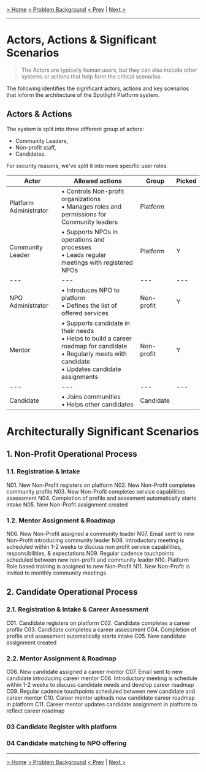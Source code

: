 [&gt; Home](../README.md)  [&gt; Problem Background](README.md)
[&lt; Prev](1.3.ArchitectureAnalysis.md)  |  [Next &gt;](1.5.Constraints.md)

---

# Actors, Actions & Significant Scenarios

> The Actors are typically human users, but they can also include other systems or actions that help form the critical scenarios.

The following identifies the significant actors, actions and key scenarios that inform the architecture of the Spotlight Platform system.

## Actors & Actions

The system is split into three different group of actors:
- Community Leaders, 
- Non-profit staff,
- Candidates. 

For security reasons, we've split it into more specific user roles.


| Actor                  | Allowed actions                                                                                                                              | Group       | Picked |
| ------------------------ | -------------------------------------------------------------------------------------------------------------------------------------- | ------------ | ------ |
| Platform Administrator | • Controls Non-profit organizations<br /> • Manages roles and permissions for Community leaders                                                                                       | Platform   |      |
| Community Leader       | • Supports NPOs in operations and processes<br /> • Leads regular meetings with registered NPOs                                                                              | Platform   | Y    |
| ---                    | ---                                                                                                                                  | ---        | ---  |
| NPO Administrator        | • Introduces NPO to platform<br />• Defines the list of offered services                                                                                | Non-profit | Y    |
| Mentor                 | • Supports candidate in their needs<br />• Helps to build a career roadmap for candidate<br />• Regularly meets with candidate<br />• Updates candidate assignments | Non-profit | Y    |
| ---                    | ---                                                                                                                                  | ---        | ---  |
| Candidate              | • Joins communities<br />• Helps other candidates                                                         | Candidate  |      |

# Architecturally Significant Scenarios

## 1. Non-Profit Operational Process

### 1.1. Registration & Intake 

N01. New Non-Profit registers on platform
N02. New Non-Profit completes community profile
N03. New Non-Profit completes service capabilities assessment
N04. Completion of profile and assesment automatically starts intake
N05. New Non-Profit assignment created

### 1.2. Mentor Assignment & Roadmap

N06. New Non-Profit assigned a community leader
N07. Email sent to new Non-Profit introducing community leader
N08. Introductory meeting is scheduled within 1-2 weeks to discuss non profit service
capabilities, responsibilities, & expectations
N09. Regular cadence touchpoints scheduled between new non-profit and community leader
N10. Platform Role based training is assigned to new Non-Profit
N11. New Non-Profit is invited to monthly community meetings

## 2. Candidate Operational Process

### 2.1. Registration & Intake & Career Assessment
C01. Candidate registers on platform
C02. Candidate completes a career profile
C03. Candidate completes a career assessment
C04. Completion of profile and assessment automatically starts intake
C05. New candidate assignment created

### 2.2. Mentor Assignment & Roadmap
C06. New candidate assigned a career mentor
C07. Email sent to new candidate introducing career mentor
C08. Introductory meeting is schedule within 1-2 weeks to discuss candidate needs and develop career roadmap
C09. Regular cadence touchpoints scheduled between new candidate and career mentor
C10. Career mentor uploads new candidate career roadmap in platform
C11. Career mentor updates candidate assignment in platform to reflect career roadmap

### 03 Candidate Register with platform

### 04 Candidate matching to NPO offering

---

[&gt; Home](../README.md)  [&gt; Problem Background](README.md)
[&lt; Prev](1.3.ArchitectureAnalysis.md)  |  [Next &gt;](1.5.Constraints.md)
